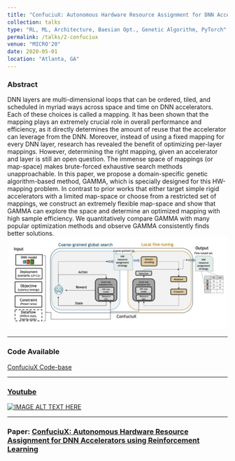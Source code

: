 ```yaml
---
title: "ConfuciuX: Autonomous Hardware Resource Assignment for DNN Accelerators using Reinforcement Learning"
collection: talks
type: "RL, ML, Architecture, Baesian Opt., Genetic Algorithm, PyTorch"
permalink: /talks/2-confuciux
venue: "MICRO'20"
date: 2020-05-01
location: "Atlanta, GA"
--- 
```

### Abstract
DNN layers are multi-dimensional loops that can be ordered, tiled, and scheduled in myriad ways across space and time on DNN accelerators. Each of these choices is called a mapping. It has been shown that the mapping plays an extremely crucial role in overall performance and efficiency, as it directly determines the amount of reuse that the accelerator can leverage from the DNN. Moreover, instead of using a fixed mapping for every DNN layer, research has revealed the benefit of optimizing per-layer mappings. However, determining the right mapping, given an accelerator and layer is still an open question. The immense space of mappings (or map-space) makes brute-forced exhaustive search methods unapproachable. In this paper, we propose a domain-specific genetic algorithm-based method, GAMMA, which is specially designed for this HW-mapping problem. In contrast to prior works that either target simple rigid accelerators with a limited map-space or choose from a restricted set of mappings, we construct an extremely flexible map-space and show that GAMMA can explore the space and determine an optimized mapping with high sample efficiency. We quantitatively compare GAMMA with many popular optimization methods and observe GAMMA consistently finds better solutions.
![img_1.png](img_1.png)

----

### Code Available
[ConfuciuX Code-base](https://github.com/maestro-project/confuciux)

----
### [Youtube]((https://www.youtube.com/watch?v=VOZMVI3xOIo))
[![IMAGE ALT TEXT HERE](https://img.youtube.com/vi/VOZMVI3xOIo/0.jpg)](https://www.youtube.com/watch?v=VOZMVI3xOIo)

------
### Paper: [ConfuciuX: Autonomous Hardware Resource Assignment for DNN Accelerators using Reinforcement Learning](https://arxiv.org/abs/2009.02010)
